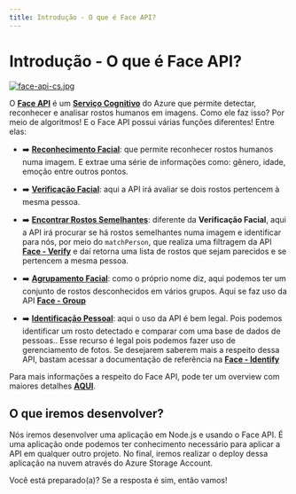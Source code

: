 ```yaml
---
title: Introdução - O que é Face API?
---
```


# Introdução - O que é Face API?

[![face-api-cs.jpg](https://i.postimg.cc/50PDbW4R/face-api-cs.jpg)](https://postimg.cc/phFsJ7nf)

O **[Face API](https://azure.microsoft.com/services/cognitive-services/face/?WT.mc_id=ai_nodejs-workshop-gllemos)** é um **[Serviço Cognitivo](https://azure.microsoft.com/services/cognitive-services/?WT.mc_id=ai_nodejs-workshop-gllemos)** do Azure que permite detectar, reconhecer e analisar rostos humanos em imagens. Como ele faz isso? Por meio de algoritmos! E o Face API possui várias funções diferentes! Entre elas:

* ➡️ **[Reconhecimento Facial](https://docs.microsoft.com/azure/cognitive-services/face/overview?WT.mc_id=ai_nodejs-workshop-gllemos#face-detection)**: que permite reconhecer rostos humanos numa imagem. E extrae uma série de informações como: gênero, idade, emoção entre outros pontos.

* ➡️ **[Verificação Facial](https://docs.microsoft.com/azure/cognitive-services/face/overview?WT.mc_id=ai_nodejs-workshop-gllemos#face-verification)**: aqui a API irá avaliar se dois rostos pertencem à mesma pessoa.

* ➡️ **[Encontrar Rostos Semelhantes](https://westus.dev.cognitive.microsoft.com/docs/services/563879b61984550e40cbbe8d/operations/563879b61984550f3039523a?WT.mc_id=ai_nodejs-workshop-gllemos)**: diferente da **Verificação Facial**, aqui a API irá procurar se há rostos semelhantes numa imagem e identificar para nós, por meio do `matchPerson`, que realiza uma filtragem da API **[Face - Verify](http://bit.ly/2MdKgsD)** e daí retorna uma lista de rostos que sejam parecidos e se pertencem a mesma pessoa.

* ➡️ **[Agrupamento Facial](https://docs.microsoft.com/azure/cognitive-services/face/overview?WT.mc_id=ai_nodejs-workshop-gllemos#face-grouping)**: como o próprio nome diz, aqui podemos ter um conjunto de rostos desconhecidos em vários grupos. Aqui se faz uso da API **[Face - Group](https://westus.dev.cognitive.microsoft.com/docs/services/563879b61984550e40cbbe8d/operations/563879b61984550f30395238?WT.mc_id=ai_nodejs-workshop-gllemos)**

* ➡️ **[Identificação Pessoal](https://docs.microsoft.com/azure/cognitive-services/face/overview?WT.mc_id=ai_nodejs-workshop-gllemos#person-identification)**: aqui o uso da API é bem legal. Pois podemos identificar um rosto detectado e comparar com uma base de dados de pessoas.. Esse recurso é legal pois podemos fazer uso de gerenciamento de fotos. Se desejarem saberem mais a respeito dessa API, bastam acessar a documentação de referência na **[Face - Identify](https://westus.dev.cognitive.microsoft.com/docs/services/563879b61984550e40cbbe8d/operations/563879b61984550f30395239)**

Para mais informações a respeito do Face API, pode ter um overview com maiores detalhes **[AQUI](https://docs.microsoft.com/azure/cognitive-services/face/overview?WT.mc_id=ai_nodejs-workshop-gllemos)**.

## O que iremos desenvolver?

Nós iremos desenvolver uma aplicação em Node.js e usando o Face API. É uma aplicação onde podemos ter conhecimento necessário para aplicar a API em qualquer outro projeto. No final, iremos realizar o deploy dessa aplicação na nuvem através do Azure Storage Account.

Você está preparado(a)? Se a resposta é sim, então vamos!
